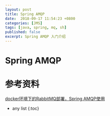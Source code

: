 ```yaml
---
layout: post
title: Spring AMQP 
date:  2018-09-17 11:54:23 +0800
categories: [JMS]
tags: [java, spring, mq, sh]
published: false
excerpt: Spring AMQP 入门介绍
---
```


# Spring AMQP



# 参考资料

[docker环境下的RabbitMQ部署，Spring AMQP使用](https://my.oschina.net/lhztt/blog/790440)

* any list
{:toc}